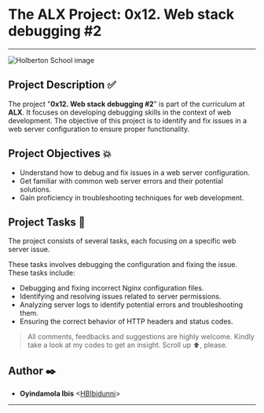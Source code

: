 # The ALX Project: 0x12. Web stack debugging #2
-------------

![Holberton School image](https://s3.amazonaws.com/intranet-projects-files/holbertonschool-sysadmin_devops/287/99littlebugsinthecode-holberton.jpg)


## Project Description :white_check_mark:
The project "__0x12. Web stack debugging #2__" is part of the curriculum at __ALX__. 
It focuses on developing debugging skills in the context of web development. 
The objective of this project is to identify and fix issues 
in a web server configuration to ensure proper functionality.

## Project Objectives :boom:

- Understand how to debug and fix issues in a web server configuration.
- Get familiar with common web server errors and their potential solutions.
- Gain proficiency in troubleshooting techniques for web development.

## Project Tasks :page_with_curl:

The project consists of several tasks, each focusing on a specific web server issue. 

These tasks involves debugging the configuration and fixing the issue. These tasks include:

- Debugging and fixing incorrect Nginx configuration files.
- Identifying and resolving issues related to server permissions.
- Analyzing server logs to identify potential errors and troubleshooting them.
- Ensuring the correct behavior of HTTP headers and status codes.


> All comments, feedbacks and suggestions are highly welcome. Kindly take a look at my
codes to get an insight. Scroll up :arrow_up:, please.

##  Author :black_nib:
*  __Oyindamola Ibis__ <[HBIbidunni](https://github.com/HBIbidunni)>
-------
